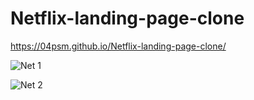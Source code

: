 # Netflix-landing-page-clone

https://04psm.github.io/Netflix-landing-page-clone/

![Net 1](https://user-images.githubusercontent.com/66555692/94462733-94bedf00-01d9-11eb-85ee-2ece36fa03e7.png)

![Net 2](https://user-images.githubusercontent.com/66555692/94462781-a3a59180-01d9-11eb-8d11-e0757f708494.png)
